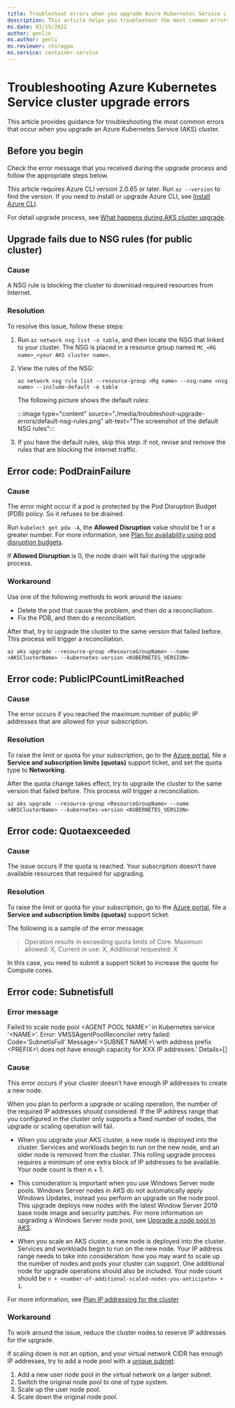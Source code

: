 ```yaml
---
title: Troubleshoot errors when you upgrade Azure Kubernetes Service cluster
description: This article helps you troubleshoot the most common errors when you upgrade an Azure Kubernetes Service cluster.
ms.date: 03/15/2022
author: genlin
ms.author: genli
ms.reviewer: chiragpa
ms.service: container-service
---
```

# Troubleshooting Azure Kubernetes Service cluster upgrade errors

This article provides guidance for troubleshooting the most common errors that occur when you upgrade an Azure Kubernetes Service (AKS) cluster.

## Before you begin

Check the error message that you received during the upgrade process and follow the appropriate steps below.

This article requires Azure CLI version 2.0.65 or later. Run `az --version` to find the version. If you need to install or upgrade Azure CLI, see [Install Azure CLI](/cli/azure/install-azure-cli).

For detail upgrade process, see [What happens during AKS cluster upgrade](/azure/aks/upgrade-cluster#upgrade-an-aks-cluster).

## Upgrade fails due to NSG rules (for public cluster)

### Cause

A NSG rule is blocking the cluster to download required resources from Internet.

### Resolution

To resolve this issue, follow these steps:

1. Run `az network nsg list -o table`, and then locate the NSG that linked to your cluster. The NSG is placed in a resource group named `MC_<RG name>_<your AKS cluster name>`.

1. View the rules of the NSG:

    ```
    az network nsg rule list --resource-group <Rg name> --nsg-name <nsg name> --include-default -o table
    ```
    The following picture shows the default rules:

    :::image type="content" source="./media/troubleshoot-upgrade-errors/default-nsg-rules.png" alt-text="The screenshot of the default NSG rules":::

1. If you have the default rules, skip this step. if not, revise and remove the rules that are blocking the internet traffic.

## Error code: PodDrainFailure

### Cause

The error might occur if a pod is protected by the Pod Disruption Budget (PDB) policy. So it refuses to be drained.

Run `kubelect get pda -A`, the **Allowed Disruption** value should be 1 or a greater number. For more information, see [Plan for availability using pod disruption budgets](/azure/aks/operator-best-practices-scheduler#plan-for-availability-using-pod-disruption-budgets).

If **Allowed Disruption** is 0, the node drain will fail during the upgrade process.

### Workaround

 Use one of the following methods to work around the issues:

- Delete the pod that cause the problem, and then do a reconciliation.
- Fix the PDB, and then do a reconciliation.

After that, try to upgrade the cluster to the same version that failed before. This process will trigger a reconciliation.

```
az aks upgrade --resource-group <ResourceGroupName> --name <AKSClusterName> --kubernetes-version <KUBERNETES_VERSION>
```

## Error code: PublicIPCountLimitReached

### Cause

The error occurs if you reached the maximum number of public IP addresses that are allowed for your subscription.

### Resolution

To raise the limit or quota for your subscription, go to the [Azure portal]( https://portal.azure.com/#blade/Microsoft_Azure_Support/HelpAndSupportBlade/newsupportrequest), file a **Service and subscription limits (quotas)** support ticket, and set the quota type to **Networking**.

After the quota change takes effect, try to upgrade the cluster to the same version that failed before. This process will trigger a reconciliation.

```
az aks upgrade --resource-group <ResourceGroupName> --name <AKSClusterName> --kubernetes-version <KUBERNETES_VERSION>
```
## Error code: Quotaexceeded

### Cause

The issue occurs if the quota is reached. Your subscription doesn’t have available resources that required for upgrading.

### Resolution

To raise the limit or quota for your subscription, go to the [Azure portal]( https://portal.azure.com/#blade/Microsoft_Azure_Support/HelpAndSupportBlade/newsupportrequest), file a **Service and subscription limits (quotas)** support ticket.

The following is a sample of the error message:

>Operation results in exceeding quota limits of Core. Maximum allowed: X, Current in use: X, Additional requested: X

In this case, you need to submit a support ticket to increase the quote for Compute cores.

## Error code: Subnetisfull

### Error message

Failed to scale node pool \<AGENT POOL NAME>\' in Kubernetes service '\<NAME>\'. Error: VMSSAgentPoolReconciler retry failed: Code='SubnetIsFull' Message=’\<SUBNET NAME>\ with address prefix \<PREFIX>\ does not have enough capacity for XXX IP addresses.' Details=[]

### Cause

This error occurs if your cluster doesn’t have enough IP addresses to create a new node.

When you plan to perform a upgrade or scaling operation, the number of the required IP addresses should considered. If the IP address range that you configured in the cluster only supports a fixed number of nodes, the upgrade or scaling operation will fail.

- When you upgrade your AKS cluster, a new node is deployed into the cluster. Services and workloads begin to run on the new node, and an older node is removed from the cluster. This rolling upgrade process requires a minimum of one extra block of IP addresses to be available. Your node count is then n + 1.

- This consideration is important when you use Windows Server node pools. Windows Server nodes in AKS do not automatically apply Windows Updates, instead you perform an upgrade on the node pool. This upgrade deploys new nodes with the latest Window Server 2019 base node image and security patches. For more information on upgrading a Windows Server node pool, see [Upgrade a node pool in AKS](/azure/aks/use-multiple-node-pools#upgrade-a-node-pool).

- When you scale an AKS cluster, a new node is deployed into the cluster. Services and workloads begin to run on the new node. Your IP address range needs to take into consideration: how you may want to scale up the number of nodes and pods your cluster can support. One additional node for upgrade operations should also be included. Your node count should be `n + <number-of-additional-scaled-nodes-you-anticipate> + 1`.

For more information, see [Plan IP addressing for the cluster](/azure/aks/configure-azure-cni#plan-ip-addressing-for-your-)

### Workaround

To work around the issue, reduce the cluster nodes to reserve IP addresses for the upgrade.

If scaling down is not an option, and your virtual network CIDR has enough IP addresses, try to add a node pool with a [unique subnet](/azure/aks/use-multiple-node-pools#add-a-node-pool-with-a-unique-subnet-preview):

1. Add a new user node pool in the virtual network on a larger subnet.
1. Switch the original node pool to one of type system.
1. Scale up the user node pool.
1. Scale down the original node pool.

